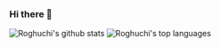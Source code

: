### Hi there 👋


![Roghuchi's github stats](https://github-readme-stats.vercel.app/api?username=roghuchi&theme=merko&layout=compact)
![Roghuchi's top languages](https://github-readme-stats.vercel.app/api/top-langs/?username=roghuchi&layout=compact&theme=merko)
